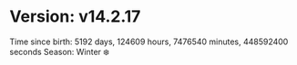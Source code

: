 # Version: v14.2.17
Time since birth: 5192 days, 124609 hours, 7476540 minutes, 448592400 seconds
Season: Winter ❄️
